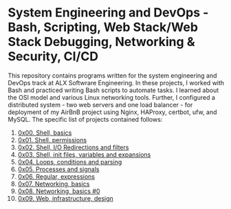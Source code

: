 # System Engineering and DevOps - Bash, Scripting, Web Stack/Web Stack Debugging, Networking & Security, CI/CD

This repository contains programs written for the system engineering and DevOps
track at ALX Softwrare Engineering. In these projects, I worked with Bash and practiced
writing Bash scripts to automate tasks. I learned about the OSI model and
various Linux networking tools. Further, I configured a distributed system -
two web servers and one load balancer - for deployment of my AirBnB project
using Nginx, HAProxy, certbot, ufw, and MySQL. The specific list of projects
contained follows:

1. [0x00. Shell, basics](./0x00-shell_basics)
2. [0x01. Shell, permissions](./0x01-shell_permissions)
3. [0x02. Shell, I/O Redirections and filters](./0x02-shell_redirections)
4. [0x03. Shell, init files, variables and expansions](./0x03-shell_variables_expansions)
5. [0x04. Loops, conditions and parsing](./0x04-loops_conditions_and_parsing)
6. [0x05. Processes and signals](./0x05-processes_and_signals)
7. [0x06. Regular, expressions](./0x06-regular_expressions)
8. [0x07. Networking, basics](./0x07-networking_basics)
9. [0x08. Networking, basics #0](./0x08-networking_basics_2)
10. [0x09. Web, infrastructure, design](./0x09-web_infrastructure_design)
